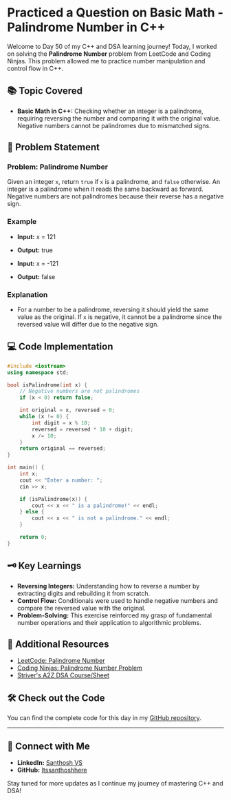 # Practiced a Question on Basic Math - Palindrome Number in C++

Welcome to Day 50 of my C++ and DSA learning journey! Today, I worked on solving the **Palindrome Number** problem from LeetCode and Coding Ninjas. This problem allowed me to practice number manipulation and control flow in C++.

## 📚 Topic Covered
- **Basic Math in C++:** Checking whether an integer is a palindrome, requiring reversing the number and comparing it with the original value. Negative numbers cannot be palindromes due to mismatched signs.

## 📝 Problem Statement
### Problem: Palindrome Number

Given an integer `x`, return `true` if `x` is a palindrome, and `false` otherwise. An integer is a palindrome when it reads the same backward as forward. Negative numbers are not palindromes because their reverse has a negative sign.

### Example
- **Input:** x = 121  
- **Output:** true  

- **Input:** x = -121  
- **Output:** false  

### Explanation
- For a number to be a palindrome, reversing it should yield the same value as the original. If `x` is negative, it cannot be a palindrome since the reversed value will differ due to the negative sign.

## 💻 Code Implementation

```cpp
#include <iostream>
using namespace std;

bool isPalindrome(int x) {
    // Negative numbers are not palindromes
    if (x < 0) return false;

    int original = x, reversed = 0;
    while (x != 0) {
        int digit = x % 10;
        reversed = reversed * 10 + digit;
        x /= 10;
    }
    return original == reversed;
}

int main() {
    int x;
    cout << "Enter a number: ";
    cin >> x;

    if (isPalindrome(x)) {
        cout << x << " is a palindrome!" << endl;
    } else {
        cout << x << " is not a palindrome." << endl;
    }

    return 0;
}
```

## 🗝️ Key Learnings
- **Reversing Integers:** Understanding how to reverse a number by extracting digits and rebuilding it from scratch.
- **Control Flow:** Conditionals were used to handle negative numbers and compare the reversed value with the original.
- **Problem-Solving:** This exercise reinforced my grasp of fundamental number operations and their application to algorithmic problems.

## 🔗 Additional Resources
- [LeetCode: Palindrome Number](https://leetcode.com/problems/palindrome-number/)
- [Coding Ninjas: Palindrome Number Problem](https://www.naukri.com/code360/problems/palindrome-number_624662?utm_source=youtube&utm_medium=affiliate&utm_campaign=striver_Arrayproblems&leftPanelTabValue=PROBLEM)
- [Striver's A2Z DSA Course/Sheet](https://takeuforward.org/strivers-a2z-dsa-course/strivers-a2z-dsa-course-sheet-2)

## 🛠️ Check out the Code
You can find the complete code for this day in my [GitHub repository](https://github.com/Itssanthoshhere/Data-Structures-and-Algorithms/tree/main/C%2B%2B%20with%20DSA-learning-journey/Day50%20-%20Basic%20Maths%20-%20Check%20Palindrome/C%2B%2B%20Practice%20Questions%20-%20Check%20Palindrome).

---

## 🔗 Connect with Me
- **LinkedIn:** [Santhosh VS](https://www.linkedin.com/in/thesanthoshvs/)
- **GitHub:** [Itssanthoshhere](https://github.com/Itssanthoshhere)

Stay tuned for more updates as I continue my journey of mastering C++ and DSA!

